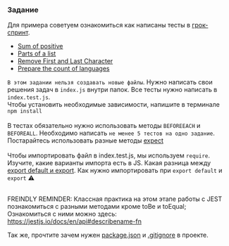 ### Задание
Для примера советуем ознакомиться как написаны тесты в [грок-спринт](https://github.com/Elbrus-Bootcamp/grok-js-base/).

- [Sum of positive](https://www.codewars.com/kata/5715eaedb436cf5606000381/train/javascript)
- [Parts of a list](https://www.codewars.com/kata/56f3a1e899b386da78000732/train/javascript)
- [Remove First and Last Character](https://www.codewars.com/kata/56bc28ad5bdaeb48760009b0/train/javascript)
- [Prepare the count of languages](https://www.codewars.com/kata/5828713ed04efde70e000346/train/javascript)

`В этом задании нельзя создавать новые файлы`. Нужно написать свои решения задач в `index.js` внутри папок. Все тесты нужно написать в `index.test.js`.   
Чтобы установить необходимые зависимости, напишите в терминале `npm install`   
<br>
В тестах обязательно нужно использовать методы `BEFOREEACH` и `BEFOREALL`. Необходимо написать `не менее 5 тестов на одно задание`. Постарайтесь использовать разные методы [expect](https://jestjs.io/ru/docs/expect)   
<br>
Чтобы импортировать файл в index.test.js, мы используем `require`. Изучите, какие варианты импорта есть в JS. Какая разница между [export default и export](https://developer.mozilla.org/ru/docs/Web/JavaScript/Reference/Statements/export). Как нужно импортировать при `export default` и `export` :warning:  
<br>

FREINDLY REMINDER:
Классная практика на этом этапе работы с JEST познакомиться с разными методами кроме toBe и toEqual; Ознакомиться с ними можно здесь: https://jestjs.io/docs/en/api#describename-fn

Так же, прочтите зачем нужен [package.json](https://softovik.net/zachem-nuzhen-package-lock-json-i-package-json) и [.gitignore](https://tyapk.ru/blog/post/gitignore#:~:text=%D0%BD%D0%B0%20%D1%87%D1%82%D0%B5%D0%BD%D0%B8%D0%B5-,.,glob%20%D1%84%D0%BE%D1%80%D0%BC%D0%B0%D1%82%20%D0%B4%D0%BB%D1%8F%20%D0%B2%D1%8B%D0%B1%D0%BE%D1%80%D0%BA%D0%B8%20%D1%84%D0%B0%D0%B9%D0%BB%D0%BE%D0%B2.) в проекте.
